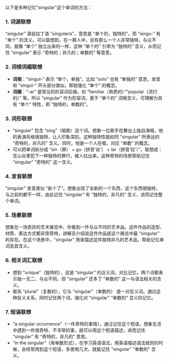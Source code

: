 以下是多种记忆“singular”这个单词的方法：

### 1. 词源联想
“singular” 源自拉丁语 “singularis”，意思是 “单个的，独特的”，而 “singu-” 有 “单个” 的含义。可以联想到，在一群人中，总有那么一个人非常独特，与众不同，就像 “单个” 独立出来的一样，这种 “单个的” 引申为 “独特的” 含义，从而记住 “singular” 表示 “奇特的；非凡的；单数的” 等意思。

### 2. 词根词缀联想
- **词根**：“singul-” 表示 “单个，单独”，比如 “solo” 也有 “单独的” 意思，发音和 “singul-” 开头部分类似，帮助强化 “单个” 的概念。
- **词缀**：“-ar” 是常见的形容词后缀，如 “familiar（熟悉的）”“popular（流行的）” 等。所以 “singular” 作为形容词，基于 “单个的” 词根含义，可理解为具有 “单个” 特性，即 “独特的，单数的”。

### 3. 词形联想
- “singular” 包含 “sing”（唱歌）这个词。想象一位歌手在舞台上独自演唱，他的表演风格很独特，让人印象深刻。这种独特性就如同 “singular” 所表达的 “奇特的，非凡的” 含义。同时，他是一个人在唱，对应 “单数” 的概念。
- 可以把单词拆分成 “sin（罪） + gu（拼音‘谷’） + lar（拼音‘拉’）”。联想成：在山谷里犯下一种独特的罪行，被人拉出来。这种奇特的场景帮助记住 “singular” “奇特的” 这一含义。

### 4. 发音联想
“singular” 发音类似 “新个了”。想象出现了全新的一个东西，这个东西很独特，与之前的都不一样，由此记住 “singular” 有 “独特的，非凡的” 含义，进而记住整个单词。

### 5. 场景联想
想象在一场奇异的艺术展览中，你看到一件与众不同的艺术品。这件作品的造型、材质、表达方式都非常奇特，讲解员介绍说这件作品是这个展览中最 “singular” 的存在。在这个场景中，“singular” 用来描述这件独特非凡的艺术品，帮助记忆单词及其含义。

### 6. 相关词汇联想
- 想到 “unique”（独特的），这是 “singular” 的近义词。对比记忆，两个词都表示独一无二、与众不同，但 “singular” 还多了 “单数的” 这一与语法相关的含义。
- 联系 “plural”（复数的），它与 “singular”（单数的） 是一对反义词。通过这种反义关系，同时记住两个词，强化对 “singular” “单数的” 含义的记忆。

### 7. 短语联想
- “a singular occurrence”（一件奇特的事情），通过记住这个短语，想象生活中遇到一件很奇特、不寻常的事，就可以用这个短语描述，进而记住 “singular” 有 “奇特的，非凡的” 意思。
- “in the singular”（用单数形式），在学习英语语法，用英语描述语法规则的时候，会经常用到这个短语，多使用几次，就能记住 “singular” “单数的” 含义。 